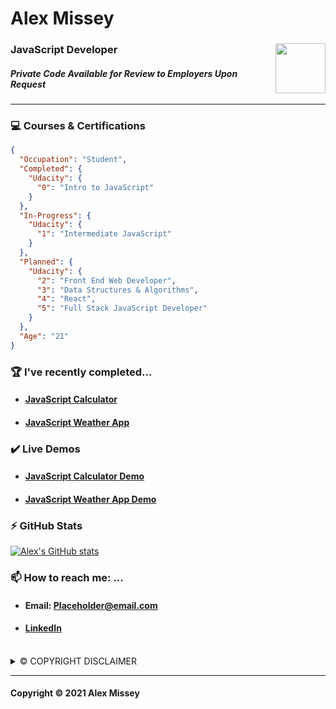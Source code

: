 # Alex Missey 
### **JavaScript Developer** <img src="https://i.ibb.co/pjtzq2S/udacity-logo-modified-2.png" width="80" align="right"/><p> 
##### _**Private Code Available for Review to Employers Upon Request**_
---

### :computer: Courses & Certifications
```json
{
  "Occupation": "Student",
  "Completed": {
    "Udacity": {
      "0": "Intro to JavaScript"
    }
  },
  "In-Progress": {
    "Udacity": {
      "1": "Intermediate JavaScript"
    }
  },
  "Planned": {
    "Udacity": {
      "2": "Front End Web Developer",
      "3": "Data Structures & Algorithms",
      "4": "React",
      "5": "Full Stack JavaScript Developer"
    }
  },
  "Age": "21"
}
```

### 🏆 I've recently completed...
- #### [JavaScript Calculator](https://github.com/alex-missey/calculator-with-js)
- #### [JavaScript Weather App](https://github.com/alex-missey/Weather-App-Js-API)

### ✔️ Live Demos
- #### [JavaScript Calculator Demo](https://alex-missey.github.io/calculator-with-js/)
- #### [JavaScript Weather App Demo](https://github.com/alex-missey/Weather-App-Js-API)


### ⚡ GitHub Stats
  
[![Alex's GitHub stats](https://github-readme-stats.vercel.app/api?username=alex-missey&count_private=true&rank_icon=github&hide=issues,contribs&show_icons=true&theme=tokyonight)](https://github.com/anuraghazra/github-readme-stats)


### 📫 How to reach me: ...
- #### Email: Placeholder@email.com
- #### [LinkedIn](https://www.linkedin.com/in/username/)

<br>

<details>
<summary>©️ COPYRIGHT DISCLAIMER</summary>
  
Unless otherwise stated in the LISENCE of one of my individual repositories, all code featured on my profile is NOT LISENCED. This means that absolutely NO UNAUTHORIZED USE OR DISTRBUTION PERMITTED. I am the sole owner of any and all code featured on my Github profile. Any violators will be prosecuted.

</details>

--- 
#### Copyright ©️ 2021 Alex Missey


<!--
**JKelly423/JKelly423** is a ✨ _special_ ✨ repository because its `README.md` (this file) appears on your GitHub profile.

Here are some ideas to get you started:

- 🔭 I’m currently working on ...
- 🌱 I’m currently learning ...
- 👯 I’m looking to collaborate on ...
- 🤔 I’m looking for help with ...
- 💬 Ask me about ...
- 📫 How to reach me: ...
- 😄 Pronouns: ...
- ⚡ Fun fact: ...
-->

